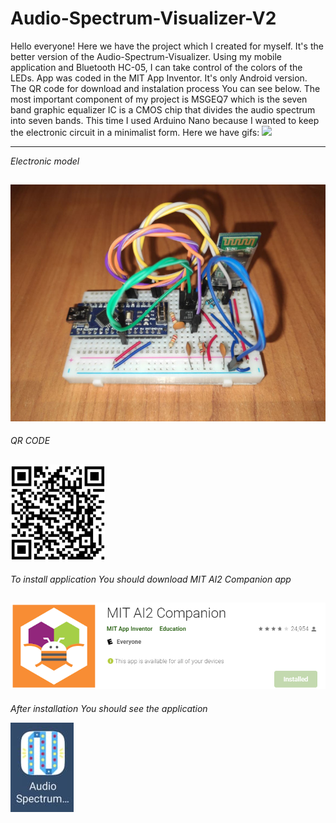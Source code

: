 # Audio-Spectrum-Visualizer-V2
Hello everyone!
Here we have the project which I created for myself.
It's the better version of the Audio-Spectrum-Visualizer.
Using my mobile application and Bluetooth HC-05, I can take control of the colors of the LEDs.
App was coded in the MIT App Inventor. It's only Android version. The QR code for download and instalation process You can see below.
The most important component of my project is MSGEQ7 which is the seven band graphic equalizer IC is a CMOS chip
that divides the audio spectrum into seven bands.
This time I used Arduino Nano because I wanted to keep the electronic circuit in a minimalist form.
Here we have gifs:
![](doc/gif/demo.gif)

--------------------------------------------------------------------------------------------------------------------
*Electronic model*

![](doc/img/electronic_model.jpg)
--------------------------------------------------------------------------------------------------------------------
*QR CODE*

![](doc/img/QR_code.png)
--------------------------------------------------------------------------------------------------------------------
*To install application You should download MIT AI2 Companion app*

![](doc/img/MIT_AI2_Companion.png)
--------------------------------------------------------------------------------------------------------------------
*After installation You should see the application*

![](doc/img/app.png)
